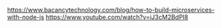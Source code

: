 https://www.bacancytechnology.com/blog/how-to-build-microservices-with-node-js 
https://www.youtube.com/watch?v=iJ3cM2BdPl8
